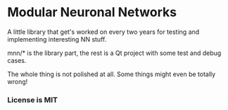 # Modular Neuronal Networks

A little library that get's worked on every two years
for testing and implementing interesting NN stuff.

mnn/* is the library part,
the rest is a Qt project with some test and debug cases.

The whole thing is not polished at all.
Some things might even be totally wrong!

### License is MIT
